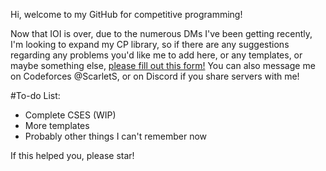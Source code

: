 Hi, welcome to my GitHub for competitive programming!

Now that IOI is over, due to the numerous DMs I've been getting recently, I'm looking to expand my CP library, so if there are any suggestions regarding any problems you'd like me to add here, or any templates, or maybe something else, [please fill out this form!](https://forms.gle/fsZGtBWHtDAU1hZY6) You can also message me on Codeforces @ScarletS, or on Discord if you share servers with me!

#To-do List:

- Complete CSES (WIP)
- More templates
- Probably other things I can't remember now

If this helped you, please star!